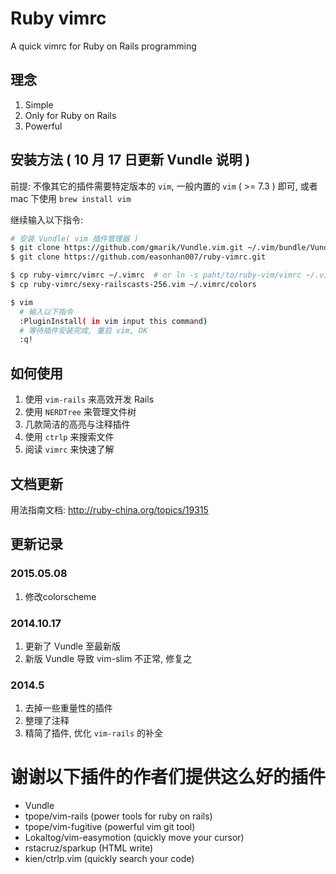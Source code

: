 Ruby vimrc
==========

A quick vimrc for Ruby on Rails programming

## 理念

1. Simple
2. Only for Ruby on Rails
3. Powerful

## 安装方法 ( 10 月 17 日更新 Vundle 说明 )

前提: 不像其它的插件需要特定版本的 `vim`, 一般内置的 `vim` ( >= 7.3 ) 即可, 或者 mac 下使用 `brew install vim`

继续输入以下指令:

```bash
# 安装 Vundle( vim 插件管理器 )
$ git clone https://github.com/gmarik/Vundle.vim.git ~/.vim/bundle/Vundle.vim
$ git clone https://github.com/easonhan007/ruby-vimrc.git

$ cp ruby-vimrc/vimrc ~/.vimrc  # or ln -s paht/to/ruby-vim/vimrc ~/.vimrc
$ cp ruby-vimrc/sexy-railscasts-256.vim ~/.vimrc/colors

$ vim
  # 输入以下指令
  :PluginInstall( in vim input this command)
  # 等待插件安装完成, 重启 vim, OK
  :q!
```

## 如何使用

1. 使用 `vim-rails` 来高效开发 Rails
2. 使用 `NERDTree` 来管理文件树
3. 几款简洁的高亮与注释插件
4. 使用 `ctrlp` 来搜索文件
5. 阅读 `vimrc` 来快速了解

## 文档更新

用法指南文档: <http://ruby-china.org/topics/19315>


## 更新记录

### 2015.05.08
1. 修改colorscheme

### 2014.10.17
1. 更新了 Vundle 至最新版
2. 新版 Vundle 导致 vim-slim 不正常, 修复之

### 2014.5
1. 去掉一些重量性的插件
2. 整理了注释
3. 精简了插件, 优化 `vim-rails` 的补全

谢谢以下插件的作者们提供这么好的插件
===========

* Vundle
* tpope/vim-rails (power tools for ruby on rails)
* tpope/vim-fugitive (powerful vim git tool)
* Lokaltog/vim-easymotion (quickly move your cursor)
* rstacruz/sparkup (HTML write)
* kien/ctrlp.vim (quickly search your code)
